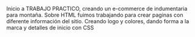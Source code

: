 Inicio a TRABAJO PRACTICO, creando un e-commerce de indumentaria para montaña.
Sobre HTML fuimos trabajando para crear paginas con diferente información del sitio.
Creando logo y colores, dando forma a la marca y detalles de inicio con CSS
